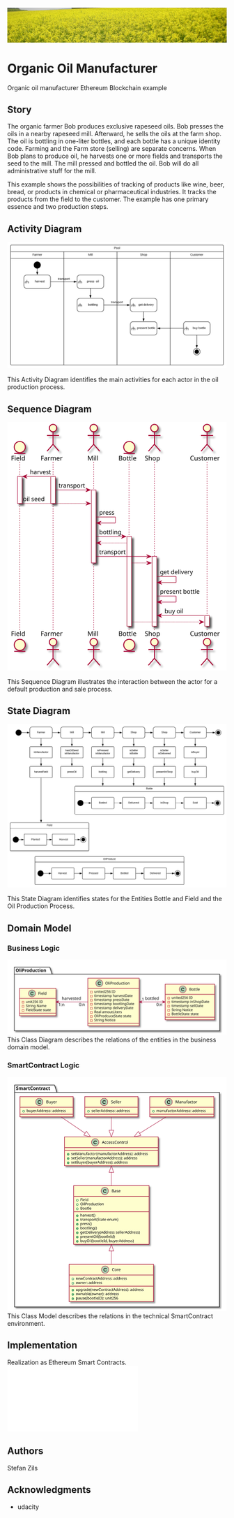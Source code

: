 ![Rapeseed Field](images/field.png)

# Organic Oil Manufacturer
Organic oil manufacturer Ethereum Blockchain example

## Story
The organic farmer Bob produces exclusive rapeseed oils.  Bob presses the oils in a nearby rapeseed mill. Afterward, he sells the oils at the farm shop.   The oil is bottling in one-liter bottles, and each bottle has a unique identity code. Farming and the Farm store (selling) are separate concerns.  When Bob plans to produce oil, he harvests one or more fields and transports the seed to the mill. The mill pressed and bottled the oil. Bob will do all administrative stuff for the mill.

This example shows the possibilities of tracking of products like wine, beer, bread, or products in chemical or pharmaceutical industries. It tracks the products from the field to the customer. The example has one primary essence and two production steps.

## Activity Diagram
![Acitivity Diagram](images/ActivityDiagram.svg)

This Activity Diagram identifies the main activities for each actor in the oil production process.

## Sequence Diagram
![Sequence Diagram](images/SequenceDiagram.svg)

This Sequence Diagram illustrates the interaction between the actor for a default production and sale process.

## State Diagram
![State Diagram](images/StateDiagram.svg)

This State Diagram identifies states for the Entities Bottle and Field and the Oil Production Process.

## Domain Model

### Business Logic
![Business Model](images/DataModelBusinessModel.svg)
This Class Diagram describes the relations of the entities in the business domain model.

### SmartContract Logic
![SmartContract Model](images/DataModelSmartContract.svg)
This Class Model describes the relations in the technical SmartContract environment.

## Implementation
Realization as Ethereum Smart Contracts.
![Implementation Readme](impl/code.md)

## Authors
Stefan Zils

## Acknowledgments
* udacity
